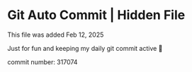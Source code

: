 # Git Auto Commit | Hidden File

This file was added Feb 12, 2025

Just for fun and keeping my daily git commit active 🤪

commit number: 317074

